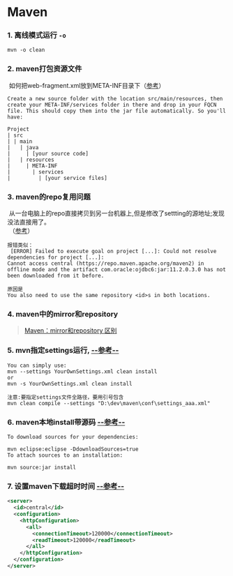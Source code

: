 Maven
==

### 1. 离线模式运行 `-o`  
```
mvn -o clean
```

### 2. maven打包资源文件  
  如何把web-fragment.xml放到META-INF目录下（[参考](https://stackoverflow.com/a/17531764)）
```
Create a new source folder with the location src/main/resources, then create your META-INF/services folder in there and drop in your FQCN file. This should copy them into the jar file automatically. So you'll have:

Project
| src
| | main
|   | java
|     | [your source code]
|   | resources
|     | META-INF
|       | services
|         | [your service files]
```

### 3. maven的repo复用问题
  从一台电脑上的repo直接拷贝到另一台机器上,但是修改了settting的源地址;发现没法直接用了。  
  （[参考](https://stackoverflow.com/a/31525835)）
```
报错类似：
 [ERROR] Failed to execute goal on project [...]: Could not resolve dependencies for project [...]: 
Cannot access central (https://repo.maven.apache.org/maven2) in offline mode and the artifact com.oracle:ojdbc6:jar:11.2.0.3.0 has not been downloaded from it before.

原因是
You also need to use the same repository <id>s in both locations.
```

### 4. maven中的mirror和repository  
> [Maven：mirror和repository 区别](https://my.oschina.net/sunchp/blog/100634)

### 5. mvn指定settings运行, [--参考--](https://stackoverflow.com/a/25279325)
```
You can simply use:
mvn --settings YourOwnSettings.xml clean install
or
mvn -s YourOwnSettings.xml clean install

注意:要指定settings文件全路径，要用引号包含
mvn clean compile --settings "D:\dev\maven\conf\settings_aaa.xml"  
```

### 6. maven本地install带源码 [--参考--](https://stackoverflow.com/a/5102640)
```
To download sources for your dependencies:

mvn eclipse:eclipse -DdownloadSources=true
To attach sources to an installation:

mvn source:jar install
```

### 7. 设置maven下载超时时间 [--参考--](https://stackoverflow.com/a/27015320/6182927)
```xml
<server>
  <id>central</id>
  <configuration>
    <httpConfiguration>
      <all>
        <connectionTimeout>120000</connectionTimeout>
        <readTimeout>120000</readTimeout>
      </all>
    </httpConfiguration>
  </configuration>
</server>
```
